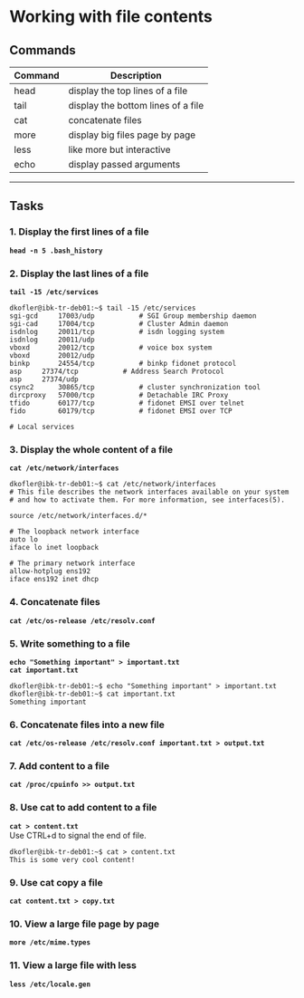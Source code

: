 # Working with file contents
## Commands
| Command | Description |
| ---| --- |
| head | display the top lines of a file |
| tail | display the bottom lines of a file |
| cat | concatenate files |
| more | display big files page by page |
| less | like more but interactive |
| echo | display passed arguments |
---

## Tasks
### 1. Display the first lines of a file
**`head -n 5 .bash_history`**

### 2. Display the last lines of a file
**`tail -15 /etc/services`**
```
dkofler@ibk-tr-deb01:~$ tail -15 /etc/services
sgi-gcd		17003/udp			# SGI Group membership daemon
sgi-cad		17004/tcp			# Cluster Admin daemon
isdnlog		20011/tcp			# isdn logging system
isdnlog		20011/udp
vboxd		20012/tcp			# voice box system
vboxd		20012/udp
binkp		24554/tcp			# binkp fidonet protocol
asp		27374/tcp			# Address Search Protocol
asp		27374/udp
csync2		30865/tcp			# cluster synchronization tool
dircproxy	57000/tcp			# Detachable IRC Proxy
tfido		60177/tcp			# fidonet EMSI over telnet
fido		60179/tcp			# fidonet EMSI over TCP

# Local services
```

### 3. Display the whole content of a file
**`cat /etc/network/interfaces`**
```
dkofler@ibk-tr-deb01:~$ cat /etc/network/interfaces
# This file describes the network interfaces available on your system
# and how to activate them. For more information, see interfaces(5).

source /etc/network/interfaces.d/*

# The loopback network interface
auto lo
iface lo inet loopback

# The primary network interface
allow-hotplug ens192
iface ens192 inet dhcp
```

### 4. Concatenate files
**`cat /etc/os-release /etc/resolv.conf`**

### 5. Write something to a file
**`echo "Something important" > important.txt`**  
**`cat important.txt`**
```
dkofler@ibk-tr-deb01:~$ echo "Something important" > important.txt
dkofler@ibk-tr-deb01:~$ cat important.txt 
Something important
```

### 6. Concatenate files into a new file
**`cat /etc/os-release /etc/resolv.conf important.txt > output.txt`**

### 7. Add content to a file
**`cat /proc/cpuinfo >> output.txt`**

### 8. Use cat to add content to a file
**`cat > content.txt`**  
Use CTRL+d to signal the end of file.
```
dkofler@ibk-tr-deb01:~$ cat > content.txt
This is some very cool content!
```

### 9. Use cat copy a file
**`cat content.txt > copy.txt`**

### 10. View a large file page by page
**`more /etc/mime.types`**

### 11. View a large file with less
**`less /etc/locale.gen`**
